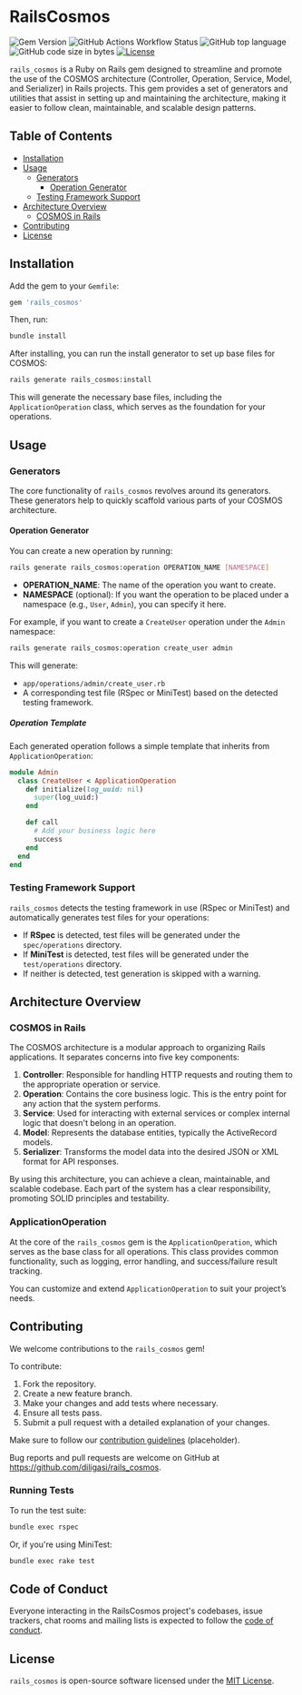 # RailsCosmos

![Gem Version](https://img.shields.io/gem/v/rails_cosmos.svg)
![GitHub Actions Workflow Status](https://img.shields.io/github/actions/workflow/status/diligasi/rails_cosmos/main.yml)
![GitHub top language](https://img.shields.io/github/languages/top/diligasi/rails_cosmos)
![GitHub code size in bytes](https://img.shields.io/github/languages/code-size/diligasi/rails_cosmos)
[![License](https://img.shields.io/github/license/diligasi/rails_cosmos.svg)](https://github.com/diligasi/rails_cosmos/blob/main/LICENSE)

`rails_cosmos` is a Ruby on Rails gem designed to streamline and promote the use of the COSMOS architecture (Controller, Operation, Service, Model, and Serializer) in Rails projects. This gem provides a set of generators and utilities that assist in setting up and maintaining the architecture, making it easier to follow clean, maintainable, and scalable design patterns.

## Table of Contents

- [Installation](#installation)
- [Usage](#usage)
    - [Generators](#generators)
        - [Operation Generator](#operation-generator)
    - [Testing Framework Support](#testing-framework-support)
- [Architecture Overview](#architecture-overview)
    - [COSMOS in Rails](#cosmos-in-rails)
- [Contributing](#contributing)
- [License](#license)

## Installation

Add the gem to your `Gemfile`:

```ruby
gem 'rails_cosmos'
```

Then, run:

```bash
bundle install
```

After installing, you can run the install generator to set up base files for COSMOS:

```bash
rails generate rails_cosmos:install
```

This will generate the necessary base files, including the `ApplicationOperation` class, which serves as the foundation for your operations.

## Usage

### Generators

The core functionality of `rails_cosmos` revolves around its generators. These generators help to quickly scaffold various parts of your COSMOS architecture.

#### Operation Generator

You can create a new operation by running:

```bash
rails generate rails_cosmos:operation OPERATION_NAME [NAMESPACE]
```

- **OPERATION_NAME**: The name of the operation you want to create.
- **NAMESPACE** (optional): If you want the operation to be placed under a namespace (e.g., `User`, `Admin`), you can specify it here.

For example, if you want to create a `CreateUser` operation under the `Admin` namespace:

```bash
rails generate rails_cosmos:operation create_user admin
```

This will generate:

- `app/operations/admin/create_user.rb`
- A corresponding test file (RSpec or MiniTest) based on the detected testing framework.

##### Operation Template

Each generated operation follows a simple template that inherits from `ApplicationOperation`:

```ruby
module Admin
  class CreateUser < ApplicationOperation
    def initialize(log_uuid: nil)
      super(log_uuid:)
    end

    def call
      # Add your business logic here
      success
    end
  end
end
```

### Testing Framework Support

`rails_cosmos` detects the testing framework in use (RSpec or MiniTest) and automatically generates test files for your operations:

- If **RSpec** is detected, test files will be generated under the `spec/operations` directory.
- If **MiniTest** is detected, test files will be generated under the `test/operations` directory.
- If neither is detected, test generation is skipped with a warning.

## Architecture Overview

### COSMOS in Rails

The COSMOS architecture is a modular approach to organizing Rails applications. It separates concerns into five key components:

1. **Controller**: Responsible for handling HTTP requests and routing them to the appropriate operation or service.
2. **Operation**: Contains the core business logic. This is the entry point for any action that the system performs.
3. **Service**: Used for interacting with external services or complex internal logic that doesn't belong in an operation.
4. **Model**: Represents the database entities, typically the ActiveRecord models.
5. **Serializer**: Transforms the model data into the desired JSON or XML format for API responses.

By using this architecture, you can achieve a clean, maintainable, and scalable codebase. Each part of the system has a clear responsibility, promoting SOLID principles and testability.

### ApplicationOperation

At the core of the `rails_cosmos` gem is the `ApplicationOperation`, which serves as the base class for all operations. This class provides common functionality, such as logging, error handling, and success/failure result tracking.

You can customize and extend `ApplicationOperation` to suit your project’s needs.

## Contributing

We welcome contributions to the `rails_cosmos` gem!

To contribute:

1. Fork the repository.
2. Create a new feature branch.
3. Make your changes and add tests where necessary.
4. Ensure all tests pass.
5. Submit a pull request with a detailed explanation of your changes.

Make sure to follow our [contribution guidelines](CONTRIBUTING.md) (placeholder).

Bug reports and pull requests are welcome on GitHub at https://github.com/diligasi/rails_cosmos.

### Running Tests

To run the test suite:

```bash
bundle exec rspec
```

Or, if you're using MiniTest:

```bash
bundle exec rake test
```

## Code of Conduct

Everyone interacting in the RailsCosmos project's codebases, issue trackers, chat rooms and mailing lists is expected to follow the [code of conduct](https://github.com/diligasi/rails_cosmos/blob/main/CODE_OF_CONDUCT.md).

## License

`rails_cosmos` is open-source software licensed under the [MIT License](https://opensource.org/licenses/MIT).
